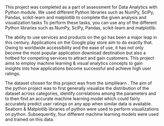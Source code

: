 This project was completed as a part of assessment for Data Analytics with Python module. We used different Python libraries such as NumPy, SciPy, Pandas, scikit-learn and matplotlib to complete the given analysis and visualization tasks To perform these tasks, you can use any of the different Python libraries such as NumPy, SciPy, Pandas, scikit-learn and matplotlib.

The ability to use services and products on the go has been a major leap in this century. Applications on the Google play store aim to do exactly that. Owing to worldwide accessibility and the ease of use, it has not only become the most popular application download destination but also a hotbed for competing services to attract and gain customers. This project aims to employ machine learning & visual analytics concepts to gain insights into how applications become successful and achieve high user ratings.

The dataset chosen for this project was from the simplilearn . The aim of the python project was to first generally visualize the distribution of the dataset across categories, identify correlations among the parameters and to then find an accurate machine learning model which could fairly accurately predict user ratings on any app when similar data is available. Seaborn & Matplotlib libraries of python were used to perform visualizations on python. Subsequently, four different machine learning models were used and trained on this data.